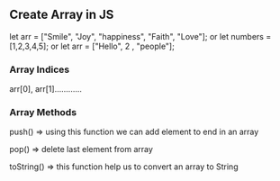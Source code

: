 ## Create Array in JS
let arr = ["Smile", "Joy", "happiness", "Faith", "Love"];
or
let numbers = [1,2,3,4,5];
or
let arr = ["Hello", 2 , "people"];

### Array Indices
arr[0], arr[1]............

### Array Methods
push() => using this function we can add element to end in an array

pop() => delete last element from array

toString() => this function help us to convert an array to String